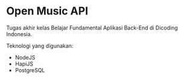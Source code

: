 # Open Music API
Tugas akhir kelas Belajar Fundamental Aplikasi Back-End di Dicoding Indonesia.

Teknologi yang digunakan:
- NodeJS
- HapiJS
- PostgreSQL
